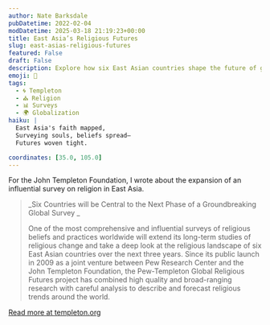 ```yaml
---
author: Nate Barksdale
pubDatetime: 2022-02-04
modDatetime: 2025-03-18 21:19:23+00:00
title: East Asia’s Religious Futures
slug: east-asias-religious-futures
featured: False
draft: False
description: Explore how six East Asian countries shape the future of global religion in a groundbreaking survey revealing trends and transformations.
emoji: 🔮
tags:
  - 🌀 Templeton
  - ⛪ Religion
  - 📊 Surveys
  - 🌍 Globalization
haiku: |
  East Asia's faith mapped,  
  Surveying souls, beliefs spread—  
  Futures woven tight.

coordinates: [35.0, 105.0]
---
```


For the John Templeton Foundation, I wrote about the expansion of an influential survey on religion in East Asia.

> _Six Countries will be Central to the Next Phase of a Groundbreaking Global Survey _
>
> One of the most comprehensive and influential surveys of religious beliefs and practices worldwide will extend its long-term studies of religious change and take a deep look at the religious landscape of six East Asian countries over the next three years. Since its public launch in 2009 as a joint venture between Pew Research Center and the John Templeton Foundation, the Pew-Templeton Global Religious Futures project has combined high quality and broad-ranging research with careful analysis to describe and forecast religious trends around the world.

[Read more at templeton.org](https://www.templeton.org/news/east-asias-religious-futures)
